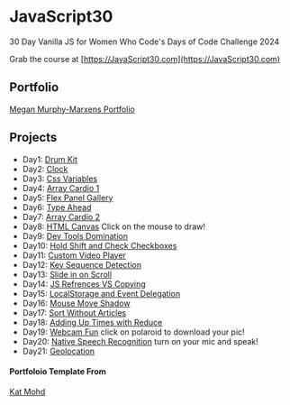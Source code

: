 ﻿

# JavaScript30

30 Day Vanilla JS for Women Who Code's Days of Code Challenge 2024

Grab the course at [https://JavaScript30.com](https://JavaScript30.com)
## Portfolio
[Megan Murphy-Marxens Portfolio](https://meganm672.github.io/JavaScript30/)
## Projects 

* Day1: [Drum Kit](https://meganm672.github.io/JavaScript30/01%20-%20JavaScript%20Drum%20Kit/)
* Day2: [Clock](https://meganm672.github.io/JavaScript30/02%20-%20JS%20and%20CSS%20Clock/)
* Day3: [Css Variables](https://meganm672.github.io/JavaScript30/03%20-%20CSS%20Variables/)
* Day4: [Array Cardio 1](https://meganm672.github.io/JavaScript30/04%20-%20Array%20Cardio%20Day%201/)
* Day5: [Flex Panel Gallery](https://meganm672.github.io/JavaScript30/05%20-%20Flex%20Panel%20Gallery/)
* Day6: [Type Ahead](https://meganm672.github.io/JavaScript30/06%20-%20Type%20Ahead/)
* Day7: [Array Cardio 2](https://meganm672.github.io/JavaScript30/07%20-%20Array%20Cardio%20Day%202/)
* Day8: [HTML Canvas](https://meganm672.github.io/JavaScript30/08%20-%20Fun%20with%20HTML5%20Canvas/) Click on the mouse to draw!
* Day9: [Dev Tools Domination](https://meganm672.github.io/JavaScript30/09%20-%20Dev%20Tools%20Domination)
* Day10: [Hold Shift and Check Checkboxes](https://meganm672.github.io/JavaScript30/10%20-%20Hold%20Shift%20and%20Check%20Checkboxes/index.html)
* Day11: [Custom Video Player](https://meganm672.github.io/JavaScript30/11%20-%20Custom%20Video%20Player/index.html)
* Day12: [Key Sequence Detection](https://meganm672.github.io/JavaScript30/12%20-%20Key%20Sequence%20Detection/index.html)
* Day13: [Slide in on Scroll](https://meganm672.github.io/JavaScript30/13%20-%20Slide%20in%20on%20Scroll/index.html)
* Day14: [JS Refrences VS Copying](https://meganm672.github.io/JavaScript30/14%20-%20JavaScript%20References%20VS%20Copying/index.html)
* Day15: [LocalStorage and Event Delegation](https://meganm672.github.io/JavaScript30/15%20-%20LocalStorage/index.html)
* Day16: [Mouse Move Shadow](https://meganm672.github.io/JavaScript30/16%20-%20Mouse%20Move%20Shadow/index.html)
* Day17: [Sort Without Articles](https://meganm672.github.io/JavaScript30/17%20-%20Sort%20Without%20Articles/index.html)
* Day18: [Adding Up Times with Reduce](https://meganm672.github.io/JavaScript30/18%20-%20Adding%20Up%20Times%20with%20Reduce/index.html)
* Day19: [Webcam Fun](https://meganm672.github.io/JavaScript30/19%20-%20Webcam%20Fun/index.html) click on polaroid to download your pic!
* Day20: [Native Speech Recognition](https://meganm672.github.io/JavaScript30/20%20-%20Speech%20Detection/index.html) turn on your mic and speak!
* Day21: [Geolocation](https://meganm672.github.io/JavaScript30/21%20-%20Geolocation/index.html)

#### Portfoloio Template From 

[Kat Mohd](https://github.com/katmohd/JavaScript30/blob/main/README.md)

